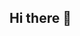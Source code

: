 ## Hi there 👋

<!--
**dnlwjd/dnlwjd** is a ✨ _special_ ✨ repository because its `README.md` (this file) appears on your GitHub profile.

Here are some ideas to get you started:

